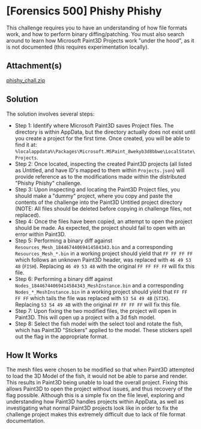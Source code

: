 # [Forensics 500] Phishy Phishy

This challenge requires you to have an understanding of how file formats work, and how to perform binary diffing/patching. You must also search around to learn how Microsoft Paint3D Projects work "under the hood", as it is not documented (this requires experimentation locally).

## Attachment(s)
[phishy_chall.zip](https://ctf.hackucf.org/challenge-files/phishy_chall.zip)

## Solution
The solution involves several steps:
* Step 1: Identify where Microsoft Paint3D saves Project files. The directory is within AppData, but the directory actually does not exist until you create a project for the first time. Once created, you will be able to find it at: `%localappdata%\Packages\Microsoft.MSPaint_8wekyb3d8bbwe\LocalState\Projects`.
* Step 2: Once located, inspecting the created Paint3D projects (all listed as Untitled, and have ID's mapped to them within `Projects.json`) will provide reference as to the modifications made within the distributed "Phishy Phishy" challenge.
* Step 3: Upon inspecting and locating the Paint3D Project files, you should make a "dummy" project, where you copy and paste the contents of the challenge into the Paint3D Untitled project directory (NOTE: All files should be deleted before copying in challenge files, not replaced).
* Step 4: Once the files have been copied, an attempt to open the project should be made. As expected, the project should fail to open with an error within Paint3D.
* Step 5: Performing a binary diff against `Resources_Mesh_18446744069414584343.bin` and a corresponding `Resources_Mesh_*.bin` in a working project should yield that `FF FF FF FF` which follows an unknown Paint3D header, was replaced with `46 49 53 48` (`FISH`). Replacing `46 49 53 48` with the original `FF FF FF FF` will fix this file.
* Step 6: Performing a binary diff against `Nodes_18446744069414584343_MeshInstance.bin` and a corresponding `Nodes_*_MeshInstance.bin` in a working project should yield that `FF FF FF FF` which tails the file was replaced with `53 54 49 4B` (`STIK`). Replacing `53 54 49 4B` with the original `FF FF FF FF` will fix this file.
* Step 7: Upon fixing the two modified files, the project will open in Paint3D. This will open up a project with a 3d fish model.
* Step 8: Select the fish model with the select tool and rotate the fish, which has Paint3D "Stickers" applied to the model. These stickers spell out the flag in the appropriate format.

## How It Works
The mesh files were chosen to be modified so that when Paint3D attempted to load the 3D Model of the fish, it would not be able to parse and render. This results in Paint3D being unable to load the overall project. Fixing this allows Paint3D to open the project without issues, and thus recovery of the flag possible. Although this is a simple fix on the file level, exploring and understanding how Paint3D handles projects within AppData, as well as investigating what normal Paint3D projects look like in order to fix the challenge project makes this extremely difficult due to lack of file format documentation.
